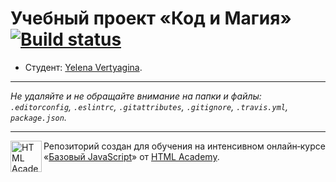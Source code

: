 # Учебный проект «Код и Магия» [![Build status][travis-image]][travis-url]

* Студент: [Yelena Vertyagina](https://up.htmlacademy.ru/javascript/11/user/368857).

---

_Не удаляйте и не обращайте внимание на папки и файлы:_<br>
_`.editorconfig`, `.eslintrc`, `.gitattributes`, `.gitignore`, `.travis.yml`, `package.json`._

---

<a href="https://htmlacademy.ru/intensive/javascript"><img align="left" width="50" height="50" title="HTML Academy" src="https://up.htmlacademy.ru/static/img/intensive/javascript/logo-for-github.svg"></a>

Репозиторий создан для обучения на интенсивном онлайн‑курсе «[Базовый JavaScript](https://htmlacademy.ru/intensive/javascript)» от [HTML Academy](https://htmlacademy.ru).

[travis-image]: https://travis-ci.org/htmlacademy-javascript/368857-code-and-magick.svg?branch=master
[travis-url]: https://travis-ci.org/htmlacademy-javascript/368857-code-and-magick

